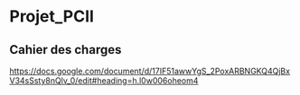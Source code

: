 # Projet_PCII

## Cahier des charges
https://docs.google.com/document/d/17IF51awwYgS_2PoxARBNGKQ4QjBxV34sSsty8nQlv_0/edit#heading=h.l0w006oheom4
